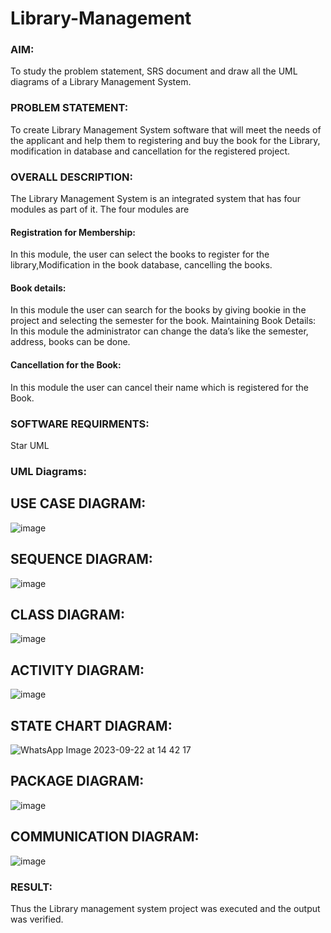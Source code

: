 # Library-Management
### AIM:
To study the problem statement, SRS document and draw all the UML diagrams of a Library Management System.
### PROBLEM STATEMENT:
To create Library Management System software that will meet the needs of the applicant
and help them to registering and buy the book for the Library, modification in database and
cancellation for the registered project.
### OVERALL DESCRIPTION:
The Library Management System is an integrated system that has four modules as part of
it. The four modules are
#### Registration for Membership:
In this module, the user can select the books to register for the library,Modification in the book
database, cancelling the books.
#### Book details:
In this module the user can search for the books by giving bookie in the project and selecting
the semester for the book.
Maintaining Book Details:
In this module the administrator can change the data’s like the semester, address, books can be
done.
#### Cancellation for the Book:
In this module the user can cancel their name which is registered for the Book.
### SOFTWARE REQUIRMENTS:
Star UML
### UML Diagrams:

## USE CASE DIAGRAM:

![image](https://github.com/nkishore2210/Library-Management/assets/118707090/619cc033-859c-41a7-8f87-92165cb9ff0c)

## SEQUENCE DIAGRAM:

![image](https://github.com/nkishore2210/Library-Management/assets/118707090/6497b380-95fe-4b76-83ac-2d4ed53d616c)

## CLASS DIAGRAM:

![image](https://github.com/nkishore2210/Library-Management/assets/118707090/a295a64e-a9eb-4885-80ed-b9ab1e0468ce)

## ACTIVITY DIAGRAM:

![image](https://github.com/nkishore2210/Library-Management/assets/118707090/d067bf80-b1fd-43ca-83d6-565311a81e89)

## STATE CHART DIAGRAM:

![WhatsApp Image 2023-09-22 at 14 42 17](https://github.com/nkishore2210/Library-Management/assets/118707090/cc475884-7182-4ce4-a17b-b735a0b589d0)

## PACKAGE DIAGRAM:

![image](https://github.com/nkishore2210/Library-Management/assets/118707090/f042924d-c8cc-4273-9dbb-e68ca0f1eb23)

## COMMUNICATION DIAGRAM:

![image](https://github.com/nkishore2210/Library-Management/assets/118707090/56209b80-d443-45df-9edb-13e72c975ca9)

### RESULT:
Thus the Library management system project was executed and the output was verified.
